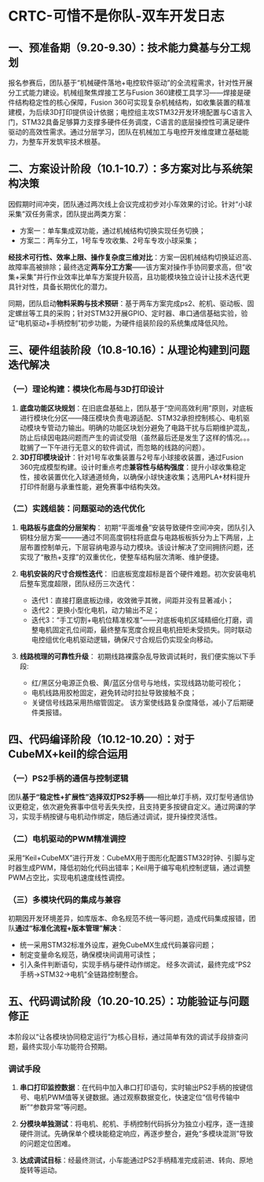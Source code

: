# CRTC-可惜不是你队-双车开发日志

## 一、预准备期（9.20-9.30）：技术能力奠基与分工规划
报名参赛后，团队基于“机械硬件落地+电控软件驱动”的全流程需求，针对性开展分工式能力建设。机械组聚焦焊接工艺与Fusion 360建模工具学习——焊接是硬件结构稳定性的核心保障，Fusion 360可实现复杂机械结构，如收集装置的精准建模，为后续3D打印提供设计依据；电控组主攻STM32开发环境配置与C语言入门，STM32具备足够算力支撑多硬件任务调度，C语言的底层操控性可满足硬件驱动的高效性需求。通过分层学习，团队在机械加工与电控开发维度建立基础能力，为整车开发筑牢技术根基。


## 二、方案设计阶段（10.1-10.7）：多方案对比与系统架构决策
因假期时间冲突，团队通过两次线上会议完成初步对小车效果的讨论。针对“小球采集”双任务需求，团队提出两类方案：
- 方案一：单车集成双功能，通过机械结构切换实现任务切换；
- 方案二：两车分工，1号车专攻收集、2号车专攻小球采集；

**经技术可行性、效率上限、操作复杂度三维对比**：方案一因机械结构切换延迟高、故障率高被排除；最终选定**两车分工方案**——该方案对操作手协同要求高，但“收集+采集”并行作业效率比单车方案提升较高，且功能模块独立设计让技术迭代更具针对性，具备长期优化的潜力。

同期，团队启动**物料采购与技术预研**：基于两车方案完成ps2、舵机、驱动板、固定螺丝等工具的采购；针对STM32开展GPIO、定时器、串口通信基础实验，验证“电机驱动+手柄控制”初步功能，为硬件组装阶段的系统集成降低风险。


## 三、硬件组装阶段（10.8-10.16）：从理论构建到问题迭代解决
### （一）理论构建：模块化布局与3D打印设计
1. **底盘功能区块规划**：在旧底盘基础上，团队基于“空间高效利用”原则，对底板进行模块化分区——降压模块负责电源适配、STM32承担控制核心、电机驱动模块专管动力输出。明确的功能区块划分避免了电路干扰与后期维护混乱，防止后续因电路问题而产生的调试受阻（虽然最后还是发生了这样的情况。。。耽搁了一下午进行无意义的软件调试，而忽略的线路的问题）。
2. **3D打印模块设计**：针对1号车收集装置与2号车小球接收装置，通过Fusion 360完成模型构建。设计时重点考虑**兼容性与结构强度**：提升小球收集稳定性，接收装置优化入球通道倾角，以确保小球快速收集；选用PLA+材料提升打印件耐磨与承重性能，避免赛事中结构失效。


### （二）实践组装：问题驱动的迭代优化
1. **电路板与底盘的分层架构**：
   初期“平面堆叠”安装导致硬件空间冲突，团队引入铜柱分层方案———通过不同高度铜柱将底盘与电路板板拆分为上下两层，上层布置控制单元，下层容纳电源与动力模块。该设计解决了空间拥挤问题，还实现了“散热+支撑”的双重优化，使整车结构层次清晰、维护便捷。

2. **电机安装的尺寸合规性迭代**：
   旧底板宽度超标是首个硬件难题。初次安装电机后整车宽度超限，团队经历三次迭代：
   - 迭代1：直接打磨底板边缘，收效微乎其微，间距并没有显著减小；
   - 迭代2：更换小型化电机，动力输出不足；
   - 迭代3：“手工切割+电机位精准校准”——对底板电机区域精细化打磨，调整电机固定孔位间距，最终整车宽度合规且电机扭矩未受损失。同时联动电控组优化电机驱动逻辑，确保尺寸合规后仍实现全向移动。

3. **线路梳理的可靠性升级**：
   初期线路裸露杂乱导致调试耗时，我们便实施以下手段:
   - 红/黑区分电源正负极、黄/蓝区分信号与地线，实现线路功能可视化；
   - 电机线路用胶枪固定，避免转动时拉扯导致接触不良；
   - 关键信号线路采用热缩管固定。
   该方案使线路复杂度降低，减小了后期硬件类报错。


## 四、代码编译阶段（10.12-10.20）：对于CubeMX+keil的综合运用
### （一）PS2手柄的通信与控制逻辑
团队**基于“稳定性+扩展性”选择双灯PS2手柄**——相比单灯手柄，双灯型号通信协议更稳定，依次避免赛事中信号丢失失控，且支持更多按键自定义。通过网课的学习，实现手柄按键与电机动作绑定，随后通过调试，提升操控灵活性。


### （二）电机驱动的PWM精准调控
采用“Keil+CubeMX”进行开发：CubeMX用于图形化配置STM32时钟、引脚与定时器生成PWM，降低初始化代码出错率；Keil用于编写电机控制逻辑，通过调整PWM占空比，实现电机速度线性调控。

### （三）多模块代码的集成与兼容
初期因开发环境差异，如库版本、命名规范不统一等问题，造成代码集成报错，团队**通过“标准化流程+版本管理”解决**：
- 统一采用STM32标准外设库，避免CubeMX生成代码兼容问题；
- 制定变量命名规范，确保模块间调用可读性；
- 引入条件判断语句，实现手柄与硬件动作绑定。
经多次调试，最终完成“PS2手柄→STM32→电机”全链路控制整合。


## 五、代码调试阶段（10.20-10.25）：功能验证与问题修正  
本阶段以“让各模块协同稳定运行”为核心目标，通过简单有效的调试手段排查问题，最终实现小车功能符合预期。  


### 调试手段  
1. **串口打印监控数据**：在代码中加入串口打印语句，实时输出PS2手柄的按键信号、电机PWM值等关键数据。通过观察数据变化，快速定位“信号传输中断”“参数异常”等问题。  
2. **分模块单独测试**：将电机、舵机、手柄控制代码拆分为独立小程序，逐一连接硬件测试。先确保单个模块能稳定响应，再逐步整合，避免“多模块混测”导致的问题定位困难。  

3. **达成调试目标**：经最终测试，小车能通过PS2手柄精准完成前进、转向、原地旋转等运动。
